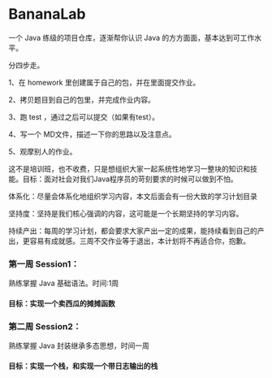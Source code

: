 # BananaLab

一个 Java 练级的项目仓库，逐渐帮你认识 Java 的方方面面，基本达到可工作水平。

分四步走。

1、在 homework 里创建属于自己的包，并在里面提交作业。

2、拷贝题目到自己的包里，并完成作业内容。

3、跑 test ，通过之后可以提交（如果有test）。

4、写一个 MD文件，描述一下你的思路以及注意点。

5、观摩别人的作业。



这不是培训班，也不收费，只是想组织大家一起系统性地学习一整块的知识和技能。目标：面对社会对我们Java程序员的苛刻要求的时候可以做到不怕。

体系化：尽量会体系化地组织学习内容，本文后面会有一份大致的学习计划目录

坚持度：坚持是我们核心强调的内容，这可能是一个长期坚持的学习内容。

持续产出：每周的学习计划，都会要求大家产出一定的成果，能持续看到自己的产出，更容易有成就感。三周不交作业等于退出，本计划将不再适合你，抱歉。

### 第一周 Session1：

熟练掌握 Java 基础语法。时间:1周

#### 目标：实现一个卖西瓜的摊摊函数



### 第二周 Session2：

熟练掌握 Java 封装继承多态思想，时间一周

#### 目标：实现一个栈，和实现一个带日志输出的栈




